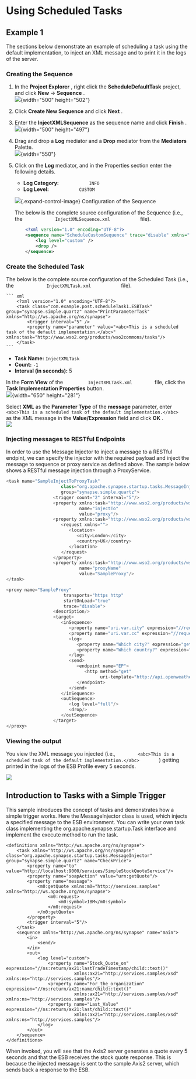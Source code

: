 # Using Scheduled Tasks

## Example 1

The sections below demonstrate an example of scheduling a task using the default
implementation, to inject an XML message and to print it in the logs of
the server.

### Creating the Sequence

1.  In the **Project Explorer** , right click the
    **ScheduleDefaultTask** project, and click **New** → **Sequence**
    .  
    ![](attachments/119130430/119130439.png){width="500" height="502"}
2.  Click **Create New Sequence** and click **Next** .
3.  Enter the **InjectXMLSequence** as the sequence name and click
    **Finish** .  
    ![](attachments/119130430/119130438.png){width="500" height="497"}  
4.  Drag and drop a **Log** mediator and a **Drop** mediator from the
    **Mediators** Palette.  
    ![](attachments/119130430/119130437.png){width="550"}  
5.  Click on the **Log** mediator, and in the Properties section enter
    the following details.  
    -   **Log Category:** `            INFO           `
    -   **Log Level:** `            CUSTOM           `

    ![](images/icons/grey_arrow_down.png){.expand-control-image}
    Configuration of the Sequence

    The below is the complete source configuration of the Sequence
    (i.e., the `             InjectXMLSequence.xml            ` file).

    ``` xml
        <?xml version="1.0" encoding="UTF-8"?>
        <sequence name="ScheduleCustomSequence" trace="disable" xmlns="http://ws.apache.org/ns/synapse">
            <log level="custom" />
            <drop />
        </sequence>
    ```
### Create the Scheduled Task

The below is the complete source configuration of the Scheduled Task
    (i.e., the `             InjectXMLTask.xml            ` file).

    ``` xml
        <?xml version="1.0" encoding="UTF-8"?>
        <task class="com.example.post.scheduleTask1.ESBTask" group="synapse.simple.quartz" name="PrintParameterTask" xmlns="http://ws.apache.org/ns/synapse">
            <trigger interval="5" />
            <property name="parameter" value="<abc>This is a scheduled task of the default implementation.</abc>" xmlns:task="http://www.wso2.org/products/wso2commons/tasks"/>
        </task>
    ```

-   **Task Name:** `InjectXMLTask`
-   **Count:** `-1`
-   **Interval (in seconds):** 5

In the **Form View** of the `          InjectXMLTask.xml         `
    file, click the **Task Implementation Properties** button.  
    ![](attachments/119130430/119130433.png){width="650" height="281"}

Select **XML** as the **Parameter Type** of the **message**
    parameter, enter
    `           <abc>This is a scheduled task of the default implementation.</abc>          `
    as the XML message in the **Value/Expression** field and click
    **OK** .  
    ![](attachments/119130430/119130451.png)

### Injecting messages to RESTful Endpoints

In order to use the Message Injector to inject a message to a RESTful endpint, we can specify the injector with the required payload and inject the message to sequence or proxy service as defined above. The sample below shows a RESTful message injection through a ProxyService.

``` java tab='Task Configuration'
<task name="SampleInjectToProxyTask"
                     class="org.apache.synapse.startup.tasks.MessageInjector"
                     group="synapse.simple.quartz">
                  <trigger count="2" interval="5"/>
                  <property xmlns:task="http://www.wso2.org/products/wso2commons/tasks"
                            name="injectTo"
                            value="proxy"/>
                  <property xmlns:task="http://www.wso2.org/products/wso2commons/tasks" name="message">
                     <request xmlns="">
                        <location>
                           <city>London</city>
                           <country>UK</country>
                        </location>
                     </request>
                  </property>
                  <property xmlns:task="http://www.wso2.org/products/wso2commons/tasks"
                            name="proxyName"
                            value="SampleProxy"/>
</task>
```
        
``` java tab='Proxy Configuration'
<proxy name="SampleProxy"
                      transports="https http"
                      startOnLoad="true"
                      trace="disable">
                  <description/>
                  <target>
                     <inSequence>
                        <property name="uri.var.city" expression="//request/location/city"/>
                        <property name="uri.var.cc" expression="//request/location/country"/>
                        <log>
                           <property name="Which city?" expression="get-property('uri.var.city')"/>
                           <property name="Which country?" expression="get-property('uri.var.cc')"/>
                        </log>
                        <send>
                           <endpoint name="EP">
                              <http method="get"
                                    uri-template="http://api.openweathermap.org/data/2.5/weather?q={uri.var.city},{uri.var.cc}"/>
                           </endpoint>
                        </send>
                     </inSequence>
                     <outSequence>
                        <log level="full"/>
                        <drop/>
                     </outSequence>
                  </target>
</proxy>
```

### Viewing the output

You view the XML message you injected (i.e.,
`         <abc>This is a scheduled task of the default implementation.</abc>        `
) getting printed in the logs of the ESB Profile every 5 seconds.

![](attachments/119130430/119130443.png)

## Introduction to Tasks with a Simple Trigger

This sample introduces the concept of tasks and demonstrates how a simple trigger works. Here the MessageInjector class is used, which injects a specified message to the ESB environment. You can write your own task class implementing the org.apache.synapse.startup.Task interface and implement the execute method to run the task.

```
<definitions xmlns="http://ws.apache.org/ns/synapse">
    <task xmlns="http://ws.apache.org/ns/synapse" class="org.apache.synapse.startup.tasks.MessageInjector" group="synapse.simple.quartz" name="CheckPrice">
        <property name="to" value="http://localhost:9000/services/SimpleStockQuoteService"/>
        <property name="soapAction" value="urn:getQuote"/>
        <property name="message">
            <m0:getQuote xmlns:m0="http://services.samples" xmlns="http://ws.apache.org/ns/synapse">
                <m0:request>
                    <m0:symbol>IBM</m0:symbol>
                </m0:request>
            </m0:getQuote>
        </property>
        <trigger interval="5"/>
    </task>
    <sequence xmlns="http://ws.apache.org/ns/synapse" name="main">
        <in>
            <send/>
        </in>
        <out>
            <log level="custom">
                <property name="Stock_Quote_on" expression="//ns:return/ax21:lastTradeTimestamp/child::text()"
                          xmlns:ax21="http://services.samples/xsd" xmlns:ns="http://services.samples"/>
                <property name="For_the_organization" expression="//ns:return/ax21:name/child::text()"
                          xmlns:ax21="http://services.samples/xsd" xmlns:ns="http://services.samples"/>
                <property name="Last_Value" expression="//ns:return/ax21:last/child::text()"
                          xmlns:ax21="http://services.samples/xsd" xmlns:ns="http://services.samples"/>
            </log>
        </out>
    </sequence>
</definitions>
```

When invoked, you will see that the Axis2 server generates a quote every 5 seconds and that the ESB receives the stock quote response. This is because the injected message is sent to the sample Axis2 server, which sends back a response to the ESB. 